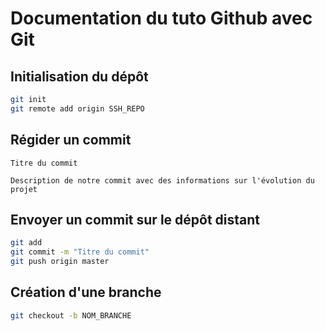 # Documentation du tuto Github avec Git

## Initialisation du dépôt 

```bash
git init
git remote add origin SSH_REPO
```

## Régider un commit

```
Titre du commit 

Description de notre commit avec des informations sur l'évolution du projet
```


## Envoyer un commit sur le dépôt distant

```bash
git add
git commit -m "Titre du commit"
git push origin master
```

## Création d'une branche

```bash
git checkout -b NOM_BRANCHE
```
